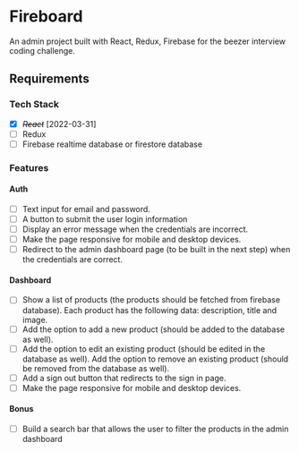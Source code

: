 # Fireboard

An admin project built with React, Redux, Firebase for the beezer interview
coding challenge.

## Requirements

### Tech Stack

- [x] ~~_React_~~ [2022-03-31]
- [ ] Redux
- [ ] Firebase realtime database or firestore database

### Features

#### Auth

- [ ] Text input for email and password.
- [ ] A button to submit the user login information
- [ ] Display an error message when the credentials are incorrect.
- [ ] Make the page responsive for mobile and desktop devices.
- [ ] Redirect to the admin dashboard page (to be built in the next step) when
      the credentials are correct.

#### Dashboard

- [ ] Show a list of products (the products should be fetched from firebase
      database). Each product has the following data: description, title and
      image.
- [ ] Add the option to add a new product (should be added to the database as
      well).
- [ ] Add the option to edit an existing product (should be edited in the
      database as well). Add the option to remove an existing product (should be
      removed from the database as well).
- [ ] Add a sign out button that redirects to the sign in page.
- [ ] Make the page responsive for mobile and desktop devices.

#### Bonus

- [ ] Build a search bar that allows the user to filter the products in the
      admin dashboard
